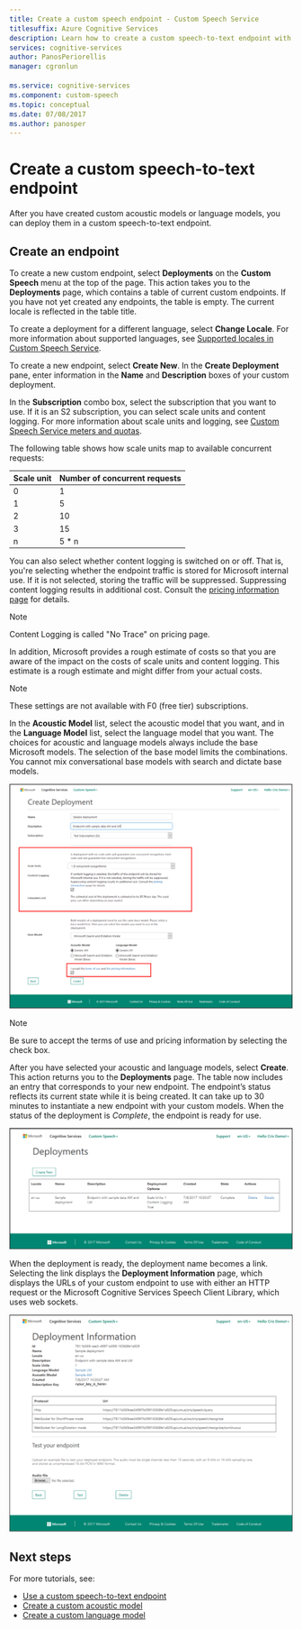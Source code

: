 ```yaml
---
title: Create a custom speech endpoint - Custom Speech Service
titlesuffix: Azure Cognitive Services
description: Learn how to create a custom speech-to-text endpoint with the Custom Speech Service.
services: cognitive-services
author: PanosPeriorellis
manager: cgronlun

ms.service: cognitive-services
ms.component: custom-speech
ms.topic: conceptual
ms.date: 07/08/2017
ms.author: panosper
---
```


# Create a custom speech-to-text endpoint
After you have created custom acoustic models or language models, you can deploy them in a custom speech-to-text endpoint. 

## Create an endpoint
To create a new custom endpoint, select **Deployments** on the **Custom Speech** menu at the top of the page. This action takes you to the **Deployments** page, which contains a table of current custom endpoints. If you have not yet created any endpoints, the table is empty. The current locale is reflected in the table title. 

To create a deployment for a different language, select **Change Locale**. For more information about supported languages, see [Supported locales in Custom Speech Service](cognitive-services-custom-speech-change-locale.md).

To create a new endpoint, select **Create New**. In the **Create Deployment** pane, enter information in the **Name** and **Description** boxes of your custom deployment.

In the **Subscription** combo box, select the subscription that you want to use. If it is an S2 subscription, you can select scale units and content logging. For more information about scale units and logging, see [Custom Speech Service meters and quotas](../cognitive-services-custom-speech-meters.md).

The following table shows how scale units map to available concurrent requests:

| Scale unit | Number of concurrent requests |
| ------ | ----- |
| 0 | 1 |
| 1 | 5 |
| 2 | 10 |
| 3 | 15 |
| n | 5 * n |

You can also select whether content logging is switched on or off. That is, you're selecting whether the endpoint traffic is stored for Microsoft internal use. If it is not selected, storing the traffic will be suppressed. Suppressing content logging results in additional cost. Consult the [pricing information page](https://azure.microsoft.com/pricing/details/cognitive-services/custom-speech-service/) for details.

> [!NOTE]
> Content Logging is called "No Trace" on pricing page.
>


In addition, Microsoft provides a rough estimate of costs so that you are aware of the impact on the costs of scale units and content logging. This estimate is a rough estimate and might differ from your actual costs.

> [!NOTE]
> These settings are not available with F0 (free tier) subscriptions.
>

In the **Acoustic Model** list, select the acoustic model that you want, and in the **Language Model** list, select the language model that you want. The choices for acoustic and language models always include the base Microsoft models. The selection of the base model limits the combinations. You cannot mix conversational base models with search and dictate base models.

![The Create Deployment page](../../../media/cognitive-services/custom-speech-service/custom-speech-deployment-create2.png)

> [!NOTE]
> Be sure to accept the terms of use and pricing information by selecting the check box.
>

After you have selected your acoustic and language models, select **Create**. This action returns you to the **Deployments** page. The table now includes an entry that corresponds to your new endpoint. The endpoint’s status reflects its current state while it is being created. It can take up to 30 minutes to instantiate a new endpoint with your custom models. When the status of the deployment is *Complete*, the endpoint is ready for use.

![The Deployments page](../../../media/cognitive-services/custom-speech-service/custom-speech-deployment-ready.png)

When the deployment is ready, the deployment name becomes a link. Selecting the link displays the **Deployment Information** page, which displays the URLs of your custom endpoint to use with either an HTTP request or the Microsoft Cognitive Services Speech Client Library, which uses web sockets.

![The Deployment Information page](../../../media/cognitive-services/custom-speech-service/custom-speech-deployment-info2.png)

## Next steps

For more tutorials, see:
* [Use a custom speech-to-text endpoint](cognitive-services-custom-speech-use-endpoint.md)
* [Create a custom acoustic model](cognitive-services-custom-speech-create-acoustic-model.md)
* [Create a custom language model](cognitive-services-custom-speech-create-language-model.md)
